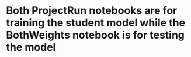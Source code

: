 # Both ProjectRun notebooks are for training the student model while the BothWeights notebook is for testing the model 
